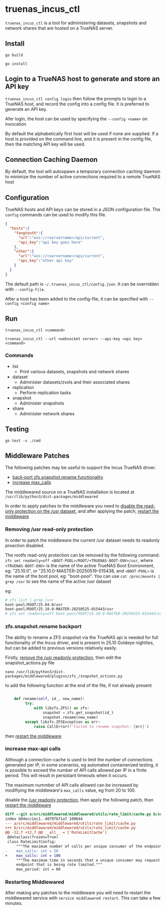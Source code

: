 # truenas_incus_ctl

`truenas_incus_ctl` is a tool for administering datasets, snapshots and network shares that are hosted on a TrueNAS server.

## Install

`go build`

`go install`

## Login to a TrueNAS host to generate and store an API key

`truenas_incus_ctl config login` then follow the prompts to login to a TrueNAS host, and record the config into a config file. It is preferred to generate an API key.

Afer login, the host can be used by specifying the `--config <name>` on invocation

By default the alphabetically first host will be used if none are supplied. If a host is provided on the command line, and it is present in the config file, then the matching API key will be used.

## Connection Caching Daemon

By default, the tool will autospawn a temporary connection caching daemon to minimize the number of active connections required to a remote TrueNAS host

## Configuration

TrueNAS hosts and API keys can be stored in a JSON configuration file. The `config` commands can be used to modify this file.

```json
{
  "hosts":{
    "fangtooth":{
      "url":"wss://<servername>/api/current",
      "api_key":"api key goes here"
    },
    "other":{
      "url":"wss://<servername>/api/current",
      "api_key":"other api key"
    }
  }
}
```

The default path is `~/.truenas_incus_ctl/config.json`. It can be overridden with `--config-file`.

After a host has been added to the config-file, it can be specified with `--config <config name>`

## Run

`truenas_incus_ctl <command>`

`truenas_incus_ctl --url <websocket server> --api-key <api key> <command>`

### Commands

- list
	- Print various datasets, snapshots and network shares
- dataset
	- Administer datasets/zvols and their associated shares
- replication
  - Perform replication tasks
- snapshot
	- Administer snapshots
- share
	- Administer network shares

## Testing

`go test -v ./cmd`

## Middleware Patches

The following patches may be useful to support the Incus TrueNAS driver. 

- [back-port zfs.snapshot.rename functionality](#zfssnapshotrename-backport)
- [increase max_calls](#increase-max-api-calls)

The middlewared source on a TrueNAS installation is located at `/usr/lib/python3/dist-packages/middlewared`

In order to apply patches to the middleware you need to [disable the read-only protection on the /usr dataset](#removing-usr-read-only-protection), and after applying the patch, [restart the middleware](#restarting-middlewared)

### Removing /usr read-only protection

In order to patch the middleware the current /usr dataset needs its readonly proection disabled.

The rootfs read-only protection can be removed by the following command: `zfs set readonly=off <BOOT-POOL>/ROOT/<TRUENAS-BOOT-ENV>/usr`, where `<TRUENAS-BOOT-ENV>` is the name of the active TrueNAS Boot Environment, eg: "25.10.0", or "25.10.0-MASTER-20250519-015438, and `<BOOT-POOL>` is the name of the boot pool, eg: "boot-pool". You can use `cat /proc/mounts | grep /usr` to see the name of the active /usr dataset

eg:

```sh
# zfs list | grep /usr
boot-pool/ROOT/25.04.0/usr                                                                                                      2.51G  37.5G  2.51G  /usr
boot-pool/ROOT/25.10.0-MASTER-20250525-015443/usr                                                                               2.86G  37.5G  2.86G  /usr
# zfs set readonly=off boot-pool/ROOT/25.10.0-MASTER-20250525-015443/usr
```

### zfs.snapshot.rename backport

The ability to rename a ZFS snapshot via the TrueNAS api is needed for full functionality of the Incus driver, and is present in 25.10 Goldeye nightlies, but can be added to previous versions relatively easily.

Firstly, [remove the /usr readonly protection](#removing-usr-read-only-protection), then edit the snapshot_actions.py file

`nano /usr/lib/python3/dist-packages/middlewared/plugins/zfs_/snapshot_actions.py`

to add the following function at the end of the file, if not already present

```python
    
    def rename(self, id_, new_name):
         try:
             with libzfs.ZFS() as zfs:
                 snapshot = zfs.get_snapshot(id_)
                 snapshot.rename(new_name)
         except libzfs.ZFSException as err:
             raise CallError(f'Failed to rename snapshot: {err}')
```

then [restart the middleware](#restarting-middlewared) 

### increase max-api calls

Although a connection-cache is used to limit the number of connections generated per IP, in some scenarios, eg automated containerized testing, it is possible to exceed the number of API calls allowed per IP in a finite period. This will result in persistant timeouts when it occurs. 

The maximum nummber of API calls allowed can be increased by modifiying the middleware's `max_calls` value, eg from 20 to 100.

disable the [/usr readonly protection](#removing-usr-read-only-protection), then apply the following patch, then [restart the middleware](#restarting-middlewared)
```diff
diff --git a/src/middlewared/middlewared/utils/rate_limit/cache.py b/src/middlewared/middlewared/utils/rate_limit/cache.py
index b04ecc1ec1..40797b71a7 100644
--- a/src/middlewared/middlewared/utils/rate_limit/cache.py
+++ b/src/middlewared/middlewared/utils/rate_limit/cache.py
@@ -12,7 +12,7 @@ __all__ = ['RateLimitCache']
 @dataclass(frozen=True)
 class RateLimitConfig:
     """The maximum number of calls per unique consumer of the endpoint."""
-    max_calls: int = 20
+    max_calls: int = 100
     """The maximum time in seconds that a unique consumer may request an
     endpoint that is being rate limited."""
     max_period: int = 60

```

### Restarting Middlewared

After making any patches to the middleware you will need to restart the middlewared service with `service middlewared restart`. This can take a few minutes.

